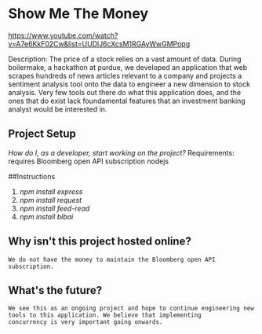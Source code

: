# Show Me The Money

https://www.youtube.com/watch?v=A7e6KkF02Cw&list=UUDlJ6cXcsM1RGAyWwGMPopg

Description: The price of a stock relies on a vast amount of data. During boilermake, a hackathon at purdue, we developed an application
that web scrapes hundreds of news articles relevant to a company and projects a sentiment analysis tool onto the data to engineer a 
new dimension to stock analysis. Very few tools out there do what this application does, and the ones that do exist lack foundamental 
features that an investment banking analyst would be interested in. 

## Project Setup

_How do I, as a developer, start working on the project?_ 
Requirements: requires Bloomberg open API subscription
              nodejs 


##Instructions
1. _npm install express_
2. _npm install request_
3. _npm install feed-read_
4. _npm install blbai_


## Why isn't this project hosted online?

    We do not have the money to maintain the Bloomberg open API subscription. 

## What's the future?
    We see this as an ongoing project and hope to continue engineering new tools to this application. We believe that implementing
    concurrency is very important going onwards. 
